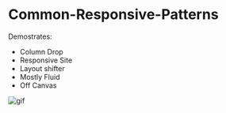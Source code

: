 # Common-Responsive-Patterns

Demostrates:
* Column Drop
* Responsive Site
* Layout shifter
* Mostly Fluid
* Off Canvas

![gif](https://github.com/Jlevett/Common-Responsive-Patterns/blob/master/responsive%20patterns.gif)
